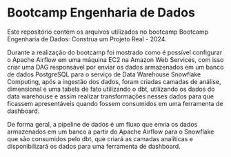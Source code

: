 # Bootcamp Engenharia de Dados

Este repositório contém os arquivos utilizados no bootcamp Bootcamp Engenharia de Dados: Construa um Projeto Real - 2024.

Durante a realização do bootcamp foi mostrado como é possível configurar o Apache Airflow em uma máquina EC2 na Amazon Web Services, com isso criar uma DAG responsável por enviar os dados armazenados em um banco de dados PostgreSQL para o serviço de Data Warehouse Snowflake Computing, após a ingestão dos dados, foram criadas camadas de análise, dimensional e uma tabela de fato utilizando o dbt, utilizando os dados do data warehouse e assim realizar transformações nesses dados para que ficassem apresentáveis quando fossem consumidos em uma ferramenta de dashboard.

De forma geral, a pipeline de dados é um fluxo que envia os dados armazenados em um banco a partir do Apache Airflow para o Snowflake que são consumidos pelo dbt, que criará as camadas analíticas e disponibilizará os dados para uma ferramenta de dashboard.
